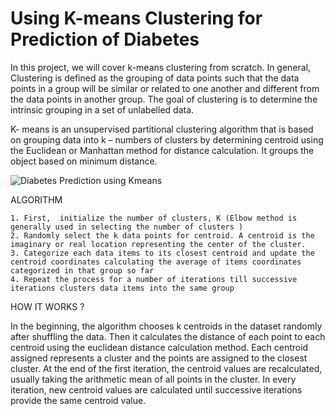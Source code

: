 <h1> Using K-means Clustering for Prediction of Diabetes </h1>

In this project, we will cover k-means clustering from scratch. In general, Clustering is defined as the grouping of data points such that the data points in a group will be similar or related to one another and different from the data points in another group. The goal of clustering is to determine the intrinsic grouping in a set of unlabelled data.

K- means is an unsupervised partitional clustering algorithm that is based on grouping data into k – numbers of clusters by determining centroid using the Euclidean or Manhattan method for distance calculation. It groups the object based on minimum distance.

![Diabetes Prediction using Kmeans](https://i.imgur.com/kFSaAyF.png)

ALGORITHM

    1. First,  initialize the number of clusters, K (Elbow method is generally used in selecting the number of clusters )
    2. Randomly select the k data points for centroid. A centroid is the imaginary or real location representing the center of the cluster.
    3. Categorize each data items to its closest centroid and update the centroid coordinates calculating the average of items coordinates categorized in that group so far
    4. Repeat the process for a number of iterations till successive iterations clusters data items into the same group

HOW IT WORKS ?

In the beginning, the algorithm chooses k centroids in the dataset randomly after shuffling the data. Then it calculates the distance of each point to each centroid using the euclidean distance calculation method. Each centroid assigned represents a cluster and the points are assigned to the closest cluster. At the end of the first iteration, the centroid values are recalculated, usually taking the arithmetic mean of all points in the cluster.  In every iteration, new centroid values are calculated until successive iterations provide the same centroid value. 
